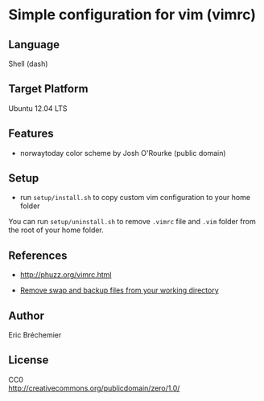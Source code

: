 # Simple configuration for vim (vimrc) #

## Language ##

Shell (dash)

## Target Platform ##

Ubuntu 12.04 LTS

## Features ##

* norwaytoday color scheme by Josh O'Rourke (public domain)

## Setup ##

* run `setup/install.sh` to copy custom vim configuration to your home folder

You can run `setup/uninstall.sh` to remove `.vimrc` file and `.vim` folder
from the root of your home folder.

## References ##

* http://phuzz.org/vimrc.html

* [Remove swap and backup files from your working directory][1]

[1]: http://vim.wikia.com/wiki/Remove_swap_and_backup_files_from_your_working_directory

## Author ##
Eric Bréchemier

## License ##

CC0  
http://creativecommons.org/publicdomain/zero/1.0/
